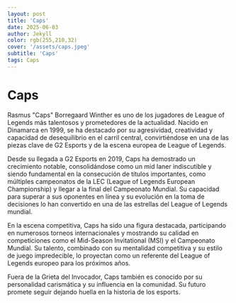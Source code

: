 ```yaml
---
layout: post
title: 'Caps'
date: 2025-06-03
author: Jekyll
color: rgb(255,210,32)
cover: '/assets/caps.jpeg'
subtitle: 'Caps'
tags: Caps
---
```



# Caps

Rasmus "Caps" Borregaard Winther es uno de los jugadores de League of Legends más talentosos y prometedores de la actualidad. Nacido en Dinamarca en 1999, se ha destacado por su agresividad, creatividad y capacidad de desequilibrio en el carril central, convirtiéndose en una de las piezas clave de G2 Esports y de la escena europea de League of Legends.

Desde su llegada a G2 Esports en 2019, Caps ha demostrado un crecimiento notable, consolidándose como un mid laner indiscutible y siendo fundamental en la consecución de títulos importantes, como múltiples campeonatos de la LEC (League of Legends European Championship) y llegar a la final del Campeonato Mundial. Su capacidad para superar a sus oponentes en línea y su evolución en la toma de decisiones lo han convertido en una de las estrellas del League of Legends mundial.

En la escena competitiva, Caps ha sido una figura destacada, participando en numerosos torneos internacionales y mostrando su calidad en competiciones como el Mid-Season Invitational (MSI) y el Campeonato Mundial. Su talento, combinado con su mentalidad competitiva y su estilo de juego impredecible, lo proyectan como un referente del League of Legends europeo para los próximos años.

Fuera de la Grieta del Invocador, Caps también es conocido por su personalidad carismática y su influencia en la comunidad. Su futuro promete seguir dejando huella en la historia de los esports.
